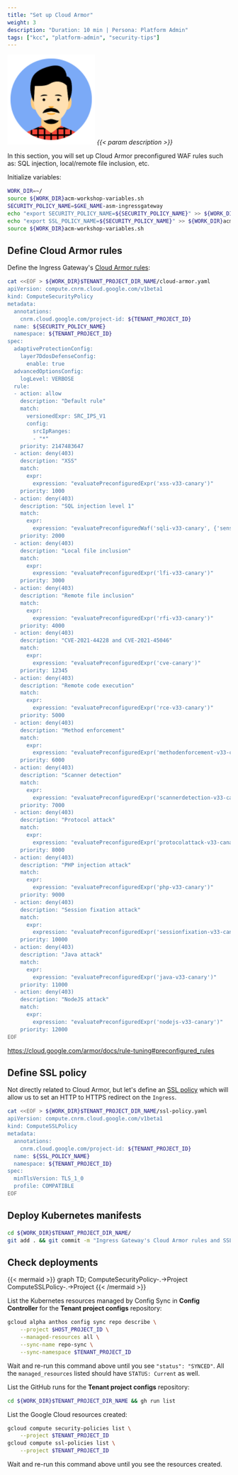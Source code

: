 ```yaml
---
title: "Set up Cloud Armor"
weight: 3
description: "Duration: 10 min | Persona: Platform Admin"
tags: ["kcc", "platform-admin", "security-tips"]
---
```

![Platform Admin](/images/platform-admin.png)
_{{< param description >}}_

In this section, you will set up Cloud Armor preconfigured WAF rules such as: SQL injection, local/remote file inclusion, etc.

Initialize variables:
```Bash
WORK_DIR=~/
source ${WORK_DIR}acm-workshop-variables.sh
SECURITY_POLICY_NAME=$GKE_NAME-asm-ingressgateway
echo "export SECURITY_POLICY_NAME=${SECURITY_POLICY_NAME}" >> ${WORK_DIR}acm-workshop-variables.sh
echo "export SSL_POLICY_NAME=${SECURITY_POLICY_NAME}" >> ${WORK_DIR}acm-workshop-variables.sh
source ${WORK_DIR}acm-workshop-variables.sh
```

## Define Cloud Armor rules

Define the Ingress Gateway's [Cloud Armor rules](https://cloud.google.com/config-connector/docs/reference/resource-docs/compute/computesecuritypolicy):
```Bash
cat <<EOF > ${WORK_DIR}$TENANT_PROJECT_DIR_NAME/cloud-armor.yaml
apiVersion: compute.cnrm.cloud.google.com/v1beta1
kind: ComputeSecurityPolicy
metadata:
  annotations:
    cnrm.cloud.google.com/project-id: ${TENANT_PROJECT_ID}
  name: ${SECURITY_POLICY_NAME}
  namespace: ${TENANT_PROJECT_ID}
spec:
  adaptiveProtectionConfig:
    layer7DdosDefenseConfig:
      enable: true
  advancedOptionsConfig:
    logLevel: VERBOSE
  rule:
  - action: allow
    description: "Default rule"
    match:
      versionedExpr: SRC_IPS_V1
      config:
        srcIpRanges:
        - "*"
    priority: 2147483647
  - action: deny(403)
    description: "XSS"
    match:
      expr:
        expression: "evaluatePreconfiguredExpr('xss-v33-canary')"
    priority: 1000
  - action: deny(403)
    description: "SQL injection level 1"
    match:
      expr:
        expression: "evaluatePreconfiguredWaf('sqli-v33-canary', {'sensitivity': 1})"
    priority: 2000
  - action: deny(403)
    description: "Local file inclusion"
    match:
      expr:
        expression: "evaluatePreconfiguredExpr('lfi-v33-canary')"
    priority: 3000
  - action: deny(403)
    description: "Remote file inclusion"
    match:
      expr:
        expression: "evaluatePreconfiguredExpr('rfi-v33-canary')"
    priority: 4000
  - action: deny(403)
    description: "CVE-2021-44228 and CVE-2021-45046"
    match:
      expr:
        expression: "evaluatePreconfiguredExpr('cve-canary')"
    priority: 12345
  - action: deny(403)
    description: "Remote code execution"
    match:
      expr:
        expression: "evaluatePreconfiguredExpr('rce-v33-canary')"
    priority: 5000
  - action: deny(403)
    description: "Method enforcement"
    match:
      expr:
        expression: "evaluatePreconfiguredExpr('methodenforcement-v33-canary')"
    priority: 6000
  - action: deny(403)
    description: "Scanner detection"
    match:
      expr:
        expression: "evaluatePreconfiguredExpr('scannerdetection-v33-canary')"
    priority: 7000
  - action: deny(403)
    description: "Protocol attack"
    match:
      expr:
        expression: "evaluatePreconfiguredExpr('protocolattack-v33-canary')"
    priority: 8000
  - action: deny(403)
    description: "PHP injection attack"
    match:
      expr:
        expression: "evaluatePreconfiguredExpr('php-v33-canary')"
    priority: 9000
  - action: deny(403)
    description: "Session fixation attack"
    match:
      expr:
        expression: "evaluatePreconfiguredExpr('sessionfixation-v33-canary')"
    priority: 10000
  - action: deny(403)
    description: "Java attack"
    match:
      expr:
        expression: "evaluatePreconfiguredExpr('java-v33-canary')"
    priority: 11000
  - action: deny(403)
    description: "NodeJS attack"
    match:
      expr:
        expression: "evaluatePreconfiguredExpr('nodejs-v33-canary')"
    priority: 12000
EOF
```

https://cloud.google.com/armor/docs/rule-tuning#preconfigured_rules

## Define SSL policy

Not directly related to Cloud Armor, but let's define an [SSL policy](https://cloud.google.com/config-connector/docs/reference/resource-docs/compute/computesslpolicy) which will allow us to set an HTTP to HTTPS redirect on the `Ingress`.

```Bash
cat <<EOF > ${WORK_DIR}$TENANT_PROJECT_DIR_NAME/ssl-policy.yaml
apiVersion: compute.cnrm.cloud.google.com/v1beta1
kind: ComputeSSLPolicy
metadata:
  annotations:
    cnrm.cloud.google.com/project-id: ${TENANT_PROJECT_ID}
  name: ${SSL_POLICY_NAME}
  namespace: ${TENANT_PROJECT_ID}
spec:
  minTlsVersion: TLS_1_0
  profile: COMPATIBLE
EOF
```

## Deploy Kubernetes manifests

```Bash
cd ${WORK_DIR}$TENANT_PROJECT_DIR_NAME/
git add . && git commit -m "Ingress Gateway's Cloud Armor rules and SSL policy" && git push origin main
```

## Check deployments

{{< mermaid >}}
graph TD;
  ComputeSecurityPolicy-.->Project
  ComputeSSLPolicy-.->Project
{{< /mermaid >}}

List the Kubernetes resources managed by Config Sync in **Config Controller** for the **Tenant project configs** repository:
```Bash
gcloud alpha anthos config sync repo describe \
    --project $HOST_PROJECT_ID \
    --managed-resources all \
    --sync-name repo-sync \
    --sync-namespace $TENANT_PROJECT_ID
```
Wait and re-run this command above until you see `"status": "SYNCED"`. All the `managed_resources` listed should have `STATUS: Current` as well.

List the GitHub runs for the **Tenant project configs** repository:
```Bash
cd ${WORK_DIR}$TENANT_PROJECT_DIR_NAME && gh run list
```

List the Google Cloud resources created:
```Bash
gcloud compute security-policies list \
    --project $TENANT_PROJECT_ID
gcloud compute ssl-policies list \
    --project $TENANT_PROJECT_ID
```
Wait and re-run this command above until you see the resources created.
